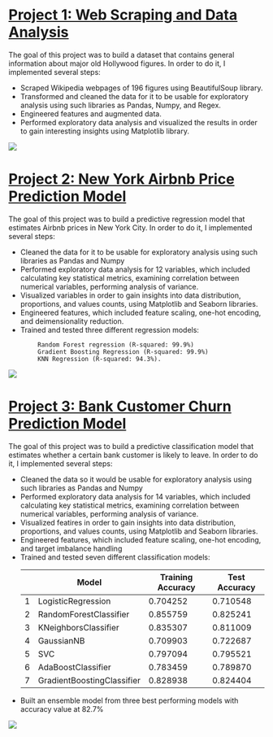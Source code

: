 # [<u>Project 1: Web Scraping and Data Analysis</u>](https://github.com/dabykov/Projects/tree/main/project-)
The goal of this project was to build a dataset that contains general information about major old Hollywood figures. In order to do it, I implemented several steps:
<ul>
<li> Scraped Wikipedia webpages of 196 figures using BeautifulSoup library. </li>
<li> Transformed and cleaned the data for it to be usable for exploratory analysis using such libraries as Pandas, Numpy, and Regex. </li>
<li> Engineered features and augmented data.</li>
<li> Performed exploratory data analysis and visualized the results in order to gain interesting insights using Matplotlib library.</li> </ul>

![](https://github.com/dabykov/Data-Science-Portfolio/blob/main/docs/assets/dashboard%201_1.png?raw=true)

# [Project 2: New York Airbnb Price Prediction Model](https://github.com/dabykov/Projects/tree/main/project-2)
 The goal of this project was to build a predictive regression model that estimates Airbnb prices in New York City. In order to do it, I implemented several steps:
 <ul>
    <li> Cleaned the data for it to be usable for exploratory analysis using such libraries as Pandas and Numpy</li>
    <li> Performed exploratory data analysis for 12 variables, which included calculating key statistical metrics, examining correlation between numerical variables, performing analysis of variance.</li>
    <li> Visualized variables in order to gain insights into data distribution, proportions, and values counts, using Matplotlib and Seaborn libraries.</li>
    <li> Engineered features, which included feature scaling, one-hot encoding, and deimensionality reduction.</li>
    <li> Trained and tested three different regression models: </li></ul>
    
        	Random Forest regression (R-squared: 99.9%)
        	Gradient Boosting Regression (R-squared: 99.9%)
        	KNN Regression (R-squared: 94.3%).

![](https://github.com/dabykov/Data-Science-Portfolio/blob/main/docs/assets/Dashboard%202.png?raw=true)


# [Project 3: Bank Customer Churn Prediction Model](https://github.com/dabykov/Projects/tree/main/project-3)
The goal of this project was to build a predictive classification model that estimates whether a certain bank customer is likely to leave. In order to do it, I implemented several steps:
 <ul>
    <li> Cleaned the data so it would be usable for exploratory analysis using such libraries as Pandas and Numpy</li>
    <li> Performed exploratory data analysis for 14 variables, which included calculating key statistical metrics, examining correlation between numerical variables, performing analysis of variance.</li>
    <li> Visualized featires in order to gain insights into data distribution, proportions, and values counts, using Matplotlib and Seaborn libraries.</li>
    <li> Engineered features, which included feature scaling, one-hot encoding, and target imbalance handling</li>
    <li> Trained and tested seven different classification models: </li>
    
|  | Model	| Training Accuracy	| Test Accuracy|
|--|-------|-----------------|--------|
|1	| LogisticRegression	| 0.704252	| 0.710548|
|2	| RandomForestClassifier	| 0.855759	| 0.825241|
|3	| KNeighborsClassifier	| 0.835307	| 0.811009|
|4	| GaussianNB	| 0.709903	| 0.722687|
|5	| SVC	| 0.797094	| 0.795521|
|6 |	AdaBoostClassifier	| 0.783459	| 0.789870|
|7	| GradientBoostingClassifier	| 0.828938	| 0.824404|

  <li> Built an ensemble model from three best performing models with accuracy value at 82.7% </li>
</ul>

![](https://github.com/dabykov/Data-Science-Portfolio/blob/main/docs/assets/Dashboard%203.png?raw=true)

